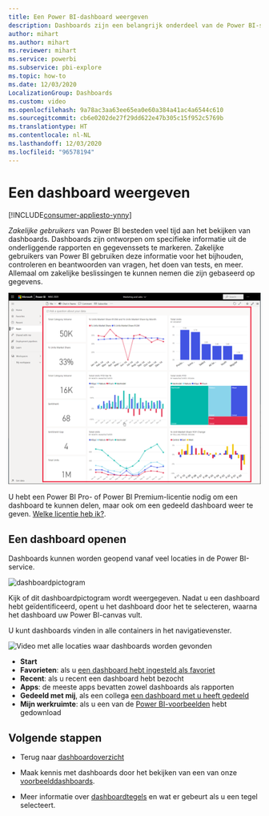 ```yaml
---
title: Een Power BI-dashboard weergeven
description: Dashboards zijn een belangrijk onderdeel van de Power BI-service. Leer hoe u een dashboard opent en weergeeft.
author: mihart
ms.author: mihart
ms.reviewer: mihart
ms.service: powerbi
ms.subservice: pbi-explore
ms.topic: how-to
ms.date: 12/03/2020
LocalizationGroup: Dashboards
ms.custom: video
ms.openlocfilehash: 9a78ac3aa63ee65ea0e60a384a41ac4a6544c610
ms.sourcegitcommit: cb6e0202de27f29dd622e47b305c15f952c5769b
ms.translationtype: HT
ms.contentlocale: nl-NL
ms.lasthandoff: 12/03/2020
ms.locfileid: "96578194"
---
```

# <a name="view-a-dashboard"></a>Een dashboard weergeven

[!INCLUDE[consumer-appliesto-ynny](../includes/consumer-appliesto-ynny.md)]


*Zakelijke gebruikers* van Power BI besteden veel tijd aan het bekijken van dashboards. Dashboards zijn ontworpen om specifieke informatie uit de onderliggende rapporten en gegevenssets te markeren. Zakelijke gebruikers van Power BI gebruiken deze informatie voor het bijhouden, controleren en beantwoorden van vragen, het doen van tests, en meer. Allemaal om zakelijke beslissingen te kunnen nemen die zijn gebaseerd op gegevens.

![Dashboard](media/end-user-dashboard-open/power-bi-new-dashboard.png)


U hebt een Power BI Pro- of Power BI Premium-licentie nodig om een dashboard te kunnen delen, maar ook om een gedeeld dashboard weer te geven. [Welke licentie heb ik?](end-user-license.md). 

## <a name="open-a-dashboard"></a>Een dashboard openen

Dashboards kunnen worden geopend vanaf veel locaties in de Power BI-service.

![dashboardpictogram](media/end-user-dashboard-open/power-bi-dashboard-icon.png)

Kijk of dit dashboardpictogram wordt weergegeven. Nadat u een dashboard hebt geïdentificeerd, opent u het dashboard door het te selecteren, waarna het dashboard uw Power BI-canvas vult.

U kunt dashboards vinden in alle containers in het navigatievenster. 

![Video met alle locaties waar dashboards worden gevonden](media/end-user-dashboard-open/power-bi-open-dashboards.gif)

- **Start** 
- **Favorieten**: als u [een dashboard hebt ingesteld als favoriet](end-user-favorite.md)
- **Recent**: als u recent een dashboard hebt bezocht
- **Apps**: de meeste apps bevatten zowel dashboards als rapporten
- **Gedeeld met mij**, als een collega [een dashboard met u heeft gedeeld](end-user-shared-with-me.md)
- **Mijn werkruimte**: als u een van de [Power BI-voorbeelden](../create-reports/sample-datasets.md) hebt gedownload



## <a name="next-steps"></a>Volgende stappen
* Terug naar [dashboardoverzicht](end-user-dashboards.md)

* Maak kennis met dashboards door het bekijken van een van onze [voorbeelddashboards](../create-reports/sample-tutorial-connect-to-the-samples.md).    
* Meer informatie over [dashboardtegels](end-user-tiles.md) en wat er gebeurt als u een tegel selecteert.
